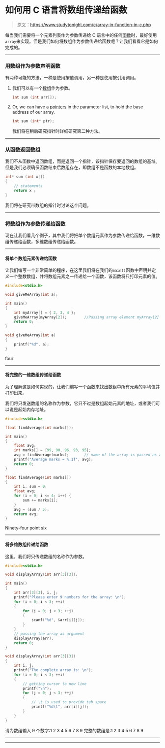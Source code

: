 # 如何用 C 语言将数组传递给函数

> 原文：<https://www.studytonight.com/c/array-in-function-in-c.php>

每当我们需要将一个元素列表作为参数传递给 C 语言中的任何[函数](user-defined-functions-in-c.php)时，最好使用`array`来实现。但是我们如何将数组作为参数传递给函数呢？让我们看看它是如何完成的。

* * *

### 用数组作为参数声明函数

有两种可能的方法，一种是使用按值调用，另一种是使用按引用调用。

1.  我们可以有一个[数组](arrays-in-c.php)作为参数。

    ```cpp
    int sum (int arr[]);
    ```

2.  Or, we can have a [pointers](pointers-in-c.php) in the parameter list, to hold the base address of our array.

    ```cpp
    int sum (int* ptr);
    ```

    我们将在稍后研究指针时详细研究第二种方法。

* * *

### 从函数返回数组

我们不从函数中返回数组，而是返回一个指针，该指针保存要返回的数组的基址。但是我们必须确保函数结束后数组存在，即数组不是函数的本地数组。

```cpp
int* sum (int x[])
{
    // statements
    return x ;
}
```

我们将在研究带数组的指针时讨论这个问题。

* * *

### 将数组作为参数传递给函数

现在让我们看几个例子，其中我们将把单个数组元素作为参数传递给函数，一维数组传递给函数，多维数组传递给函数。

* * *

#### 将单个数组元素传递给函数

让我们编写一个非常简单的程序，在这里我们将在我们的`main()`函数中声明并定义一个整数数组，并将数组元素之一传递给一个函数，该函数将只打印元素的值。

```cpp
#include<stdio.h>

void giveMeArray(int a);

int main()
{
    int myArray[] = { 2, 3, 4 };
    giveMeArray(myArray[2]);        //Passing array element myArray[2] only.
    return 0;
}

void giveMeArray(int a)
{
    printf("%d", a);
}
```

four

* * *

#### 将完整的一维数组传递给函数

为了理解这是如何实现的，让我们编写一个函数来找出数组中所有元素的平均值并打印出来。

我们将只发送数组的名称作为参数，它只不过是数组起始元素的地址，或者我们可以说是起始内存地址。

```cpp
#include<stdio.h>

float findAverage(int marks[]);

int main()
{
    float avg;
    int marks[] = {99, 90, 96, 93, 95};
    avg = findAverage(marks);       // name of the array is passed as argument.
    printf("Average marks = %.1f", avg);
    return 0;
}

float findAverage(int marks[])
{
    int i, sum = 0;
    float avg;
    for (i = 0; i <= 4; i++) {
        sum += marks[i];
    }
    avg = (sum / 5);
    return avg;
}
```

Ninety-four point six

* * *

#### 将多维数组传递给函数

这里，我们将只传递数组的名称作为参数。

```cpp
#include<stdio.h>

void displayArray(int arr[3][3]);

int main()
{
    int arr[3][3], i, j;
    printf("Please enter 9 numbers for the array: \n");
    for (i = 0; i < 3; ++i)
    {
        for (j = 0; j < 3; ++j)
        {    
            scanf("%d", &arr[i][j]);
        }
    }
    // passing the array as argument
    displayArray(arr);
    return 0;
}

void displayArray(int arr[3][3])
{
    int i, j;
    printf("The complete array is: \n");
    for (i = 0; i < 3; ++i)
    {
        // getting cursor to new line
        printf("\n");
        for (j = 0; j < 3; ++j)
        {       
            // \t is used to provide tab space
            printf("%d\t", arr[i][j]);
        }
    }
}
```

请为数组输入 9 个数字:1 2 3 4 5 6 7 8 9 完整的数组是:1 2 3 4 5 6 7 8 9

* * *

* * *